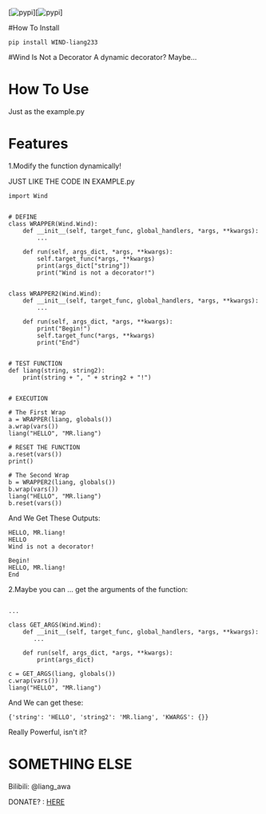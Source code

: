 [![pypi](https://img.shields.io/pypi/v/WIND-liang233.svg)][![pypi](https://img.shields.io/pypi/pyversions/WIND-liang233.svg)]

#How To Install 
```commandline
pip install WIND-liang233
```

#Wind Is Not a Decorator
A dynamic decorator? Maybe...

# **How To Use**
Just as the example.py

# Features
1.Modify the function dynamically!

JUST LIKE THE CODE IN EXAMPLE.py
```
import Wind


# DEFINE
class WRAPPER(Wind.Wind):
    def __init__(self, target_func, global_handlers, *args, **kwargs):
        ...

    def run(self, args_dict, *args, **kwargs):
        self.target_func(*args, **kwargs)
        print(args_dict["string"])
        print("Wind is not a decorator!")


class WRAPPER2(Wind.Wind):
    def __init__(self, target_func, global_handlers, *args, **kwargs):
        ...

    def run(self, args_dict, *args, **kwargs):
        print("Begin!")
        self.target_func(*args, **kwargs)
        print("End")


# TEST FUNCTION
def liang(string, string2):
    print(string + ", " + string2 + "!")


# EXECUTION

# The First Wrap
a = WRAPPER(liang, globals())
a.wrap(vars())
liang("HELLO", "MR.liang")

# RESET THE FUNCTION
a.reset(vars())
print()

# The Second Wrap
b = WRAPPER2(liang, globals())
b.wrap(vars())
liang("HELLO", "MR.liang")
b.reset(vars())
```
And We Get These Outputs:
```
HELLO, MR.liang!
HELLO
Wind is not a decorator!

Begin!
HELLO, MR.liang!
End
```

2.Maybe you can ... get the arguments of the function:
```

...

class GET_ARGS(Wind.Wind):
    def __init__(self, target_func, global_handlers, *args, **kwargs):
       ...

    def run(self, args_dict, *args, **kwargs):
        print(args_dict)
        
c = GET_ARGS(liang, globals())
c.wrap(vars())
liang("HELLO", "MR.liang")

```

And We can get these:
```
{'string': 'HELLO', 'string2': 'MR.liang', 'KWARGS': {}}
```

Really Powerful, isn't it?


# SOMETHING ELSE

Bilibili: @liang_awa

DONATE? : [HERE](https://afdian.net/@liangcha_awa)
